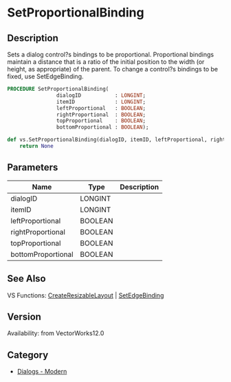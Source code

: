 # SetProportionalBinding

## Description
Sets a dialog control?s bindings to be proportional.  Proportional bindings maintain a distance that is a ratio of the initial position to the width (or height, as appropriate) of the parent.  To change a control?s bindings to be fixed, use SetEdgeBinding.

```pascal
PROCEDURE SetProportionalBinding(
				dialogID           : LONGINT;
				itemID             : LONGINT;
				leftProportional   : BOOLEAN;
				rightProportional  : BOOLEAN;
				topProportional    : BOOLEAN;
				bottomProportional : BOOLEAN);
```

```python
def vs.SetProportionalBinding(dialogID, itemID, leftProportional, rightProportional, topProportional, bottomProportional):
    return None
```

## Parameters
|Name|Type|Description|
|---|---|---|
|dialogID|LONGINT|   |
|itemID|LONGINT|   |
|leftProportional|BOOLEAN|   |
|rightProportional|BOOLEAN|   |
|topProportional|BOOLEAN|   |
|bottomProportional|BOOLEAN|   |

## See Also
VS Functions:
[CreateResizableLayout](CreateResizableLayout.md) 
| [SetEdgeBinding](SetEdgeBinding.md)

## Version
Availability: from VectorWorks12.0

## Category
* [Dialogs - Modern](../Categories/Dialogs%20-%20Modern.md)
